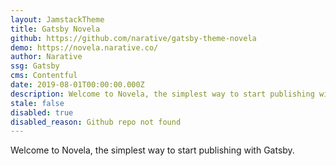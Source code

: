 ```yaml
---
layout: JamstackTheme
title: Gatsby Novela
github: https://github.com/narative/gatsby-theme-novela
demo: https://novela.narative.co/
author: Narative
ssg: Gatsby
cms: Contentful
date: 2019-08-01T00:00:00.000Z
description: Welcome to Novela, the simplest way to start publishing with Gatsby.
stale: false
disabled: true
disabled_reason: Github repo not found
---
```


Welcome to Novela, the simplest way to start publishing with Gatsby. 
